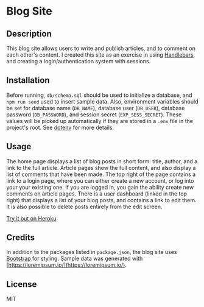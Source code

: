 # Blog Site

## Description
This blog site allows users to write and publish articles, and to comment on each other's content.
I created this site as an exercise in using [Handlebars](https://handlebarsjs.com/), and creating a
login/authentication system with sessions.

## Installation
Before running, `db/schema.sql` should be used to initialize a database, and `npm run seed` used to
insert sample data.  Also, environment variables should be set for database name (`DB_NAME`), database
user (`DB_USER`), database password (`DB_PASSWORD`), and session secret (`EXP_SESS_SECRET`).  These
values will be picked up automatically if they are stored in a `.env` file in the project's root.
See [dotenv](https://www.npmjs.com/package/dotenv) for more details.

## Usage
The home page displays a list of blog posts in short form: title, author, and a link to the full article.
Article pages show the full content, and also display a list of comments that have been made.  The top right
of the page contains a link to a login page, where you can either create a new account, or log into your your
existing one.  If you are logged in, you gain the ability create new comments on article pages.  There is a
user dashboard (linked in the top right) that displays a list of your blog posts, and contains a link to 
edit them.  It is also possible to delete posts entirely from the edit screen.

[Try it out on Heroku](https://s2robertson-blog-site.herokuapp.com/)

## Credits
In addition to the packages listed in `package.json`, the blog site uses [Bootstrap](https://getbootstrap.com/)
for styling.  Sample data was generated with [https://loremipsum.io/](https://loremipsum.io/).

## License
MIT
